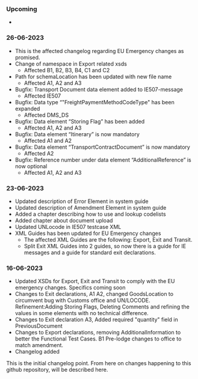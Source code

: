 ### Upcoming

* 

### 26-06-2023

* This is the affected changelog regarding EU Emergency changes as promised.
* Change of namespace in Export related xsds
  * Affected B1, B2, B3, B4, C1 and C2
* Path for schemaLocation has been updated with new file name
  * Affected A1, A2 and A3
* Bugfix: Transport Document data element added to IE507-message
  * Affected IE507
* Bugfix: Data type “"FreightPaymentMethodCodeType" has been expanded 
  * Affected DMS_DS
* Bugfix: Data element “Storing Flag” has been added  
  * Affected A1, A2 and A3
* Bugfix: Data element “Itinerary” is now mandatory  
  * Affected A1 and A2
* Bugfix: Data element “TransportContractDocument” is now mandatory  
  * Affected A2
* Bugfix: Reference number under data element “AdditionalReference” is now optional  
  * Affected A1, A2 and A3

### 23-06-2023

* Updated description of Error Element in system guide
* Updated description of Amendment Element in system guide
* Added a chapter describing how to use and lookup codelists
* Added chapter about document upload
* Updated UNLocode in IE507 testcase XML
* XML Guides has been updated for EU Emergency changes
    * The affected XML Guides are the following: Export, Exit and Transit.
    * Split Exit XML Guides into 2 guides, so now there is a guide for IE messages and a guide for standard exit
      declarations.

### 16-06-2023

* Updated XSDs for Export, Exit and Transit to comply with the EU emergency changes. Specifics coming soon
* Changes to Exit declarations, A1 A2, changed GoodsLocation to circumvent bug with Customs office and UN/LOCODE.
  Refinement:Adding Storing Flags, Deleting Comments and refining the values in some elements with no technical
  difference.
* Changes to Exit declaration A3, Added required "quantity" field in PreviousDocument
* Changes to Export declarations, removing AdditionalInformation to better the Functional Test Cases. B1 Pre-lodge
  changes to office to match amendment.
* Changelog added

This is the initial changelog point. From here on changes happening to this github repository, will be described here.